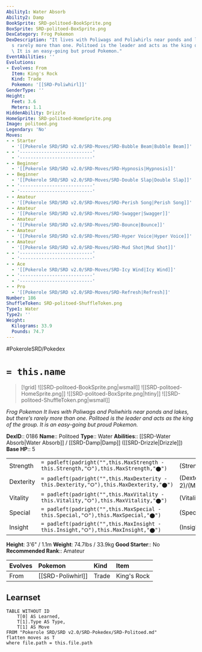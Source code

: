 ```yaml
---
Ability1: Water Absorb
Ability2: Damp
BookSprite: SRD-politoed-BookSprite.png
BoxSprite: SRD-politoed-BoxSprite.png
DexCategory: Frog Pokemon
DexDescription: "It lives with Poliwags and Poliwhirls near ponds and lakes, but there\u2019\
  s rarely more than one. Politoed is the leader and acts as the king of the group.\
  \ It is an easy-going but proud Pokemon."
EventAbilities: ''
Evolutions:
- Evolves: From
  Item: King's Rock
  Kind: Trade
  Pokemon: '[[SRD-Poliwhirl]]'
GenderType: ''
Height:
  Feet: 3.6
  Meters: 1.1
HiddenAbility: Drizzle
HomeSprite: SRD-politoed-HomeSprite.png
Image: politoed.png
Legendary: 'No'
Moves:
- - Starter
  - '[[Pokerole SRD/SRD v2.0/SRD-Moves/SRD-Bubble Beam|Bubble Beam]]'
- - '---------------------------'
  - '---------------------------'
- - Beginner
  - '[[Pokerole SRD/SRD v2.0/SRD-Moves/SRD-Hypnosis|Hypnosis]]'
- - Beginner
  - '[[Pokerole SRD/SRD v2.0/SRD-Moves/SRD-Double Slap|Double Slap]]'
- - '---------------------------'
  - '---------------------------'
- - Amateur
  - '[[Pokerole SRD/SRD v2.0/SRD-Moves/SRD-Perish Song|Perish Song]]'
- - Amateur
  - '[[Pokerole SRD/SRD v2.0/SRD-Moves/SRD-Swagger|Swagger]]'
- - Amateur
  - '[[Pokerole SRD/SRD v2.0/SRD-Moves/SRD-Bounce|Bounce]]'
- - Amateur
  - '[[Pokerole SRD/SRD v2.0/SRD-Moves/SRD-Hyper Voice|Hyper Voice]]'
- - Amateur
  - '[[Pokerole SRD/SRD v2.0/SRD-Moves/SRD-Mud Shot|Mud Shot]]'
- - '---------------------------'
  - '---------------------------'
- - Ace
  - '[[Pokerole SRD/SRD v2.0/SRD-Moves/SRD-Icy Wind|Icy Wind]]'
- - '---------------------------'
  - '---------------------------'
- - Pro
  - '[[Pokerole SRD/SRD v2.0/SRD-Moves/SRD-Refresh|Refresh]]'
Number: 186
ShuffleToken: SRD-politoed-ShuffleToken.png
Type1: Water
Type2: ''
Weight:
  Kilograms: 33.9
  Pounds: 74.7
---
```


#PokeroleSRD/Pokedex

# `= this.name`

> [!grid]
> ![[SRD-politoed-BookSprite.png|wsmall]]
> ![[SRD-politoed-HomeSprite.png]]
> ![[SRD-politoed-BoxSprite.png|htiny]]
> ![[SRD-politoed-ShuffleToken.png|wsmall]]


*Frog Pokemon*
*It lives with Poliwags and Poliwhirls near ponds and lakes, but there’s rarely more than one. Politoed is the leader and acts as the king of the group. It is an easy-going but proud Pokemon.*

**DexID**:: 0186
**Name**:: Politoed
**Type**:: Water
**Abilities**:: [[SRD-Water Absorb|Water Absorb]] / [[SRD-Damp|Damp]] ([[SRD-Drizzle|Drizzle]])
**Base HP**:: 5

|           |                                                                                        |                                          |
| --------- | -------------------------------------------------------------------------------------- | ---------------------------------------- |
| Strength  | `= padleft(padright("",this.MaxStrength - this.Strength,"⭘"),this.MaxStrength,"⬤")`    | (Strength::2)/(MaxStrength::5)   |
| Dexterity | `= padleft(padright("",this.MaxDexterity - this.Dexterity,"⭘"),this.MaxDexterity,"⬤")` | (Dexterity:: 2)/(MaxDexterity::4) |
| Vitality  | `= padleft(padright("",this.MaxVitality - this.Vitality,"⭘"),this.MaxVitality,"⬤")`    | (Vitality::2)/(MaxVitality::5)   |
| Special   | `= padleft(padright("",this.MaxSpecial - this.Special,"⭘"),this.MaxSpecial,"⬤")`       | (Special::2)/(MaxSpecial::5)     |
| Insight   | `= padleft(padright("",this.MaxInsight - this.Insight,"⭘"),this.MaxInsight,"⬤")`       | (Insight::3)/(MaxInsight::6)     |

**Height**: 3'6" / 1.1m
**Weight**: 74.7lbs / 33.9kg
**Good Starter**:: No
**Recommended Rank**:: Amateur

| Evolves   | Pokemon           | Kind   | Item        |
|:----------|:------------------|:-------|:------------|
| From      | [[SRD-Poliwhirl]] | Trade  | King's Rock |

## Learnset

```dataview
TABLE WITHOUT ID
    T[0] AS Learned,
    T[1].Type AS Type,
    T[1] AS Move
FROM "Pokerole SRD/SRD v2.0/SRD-Pokedex/SRD-Politoed.md"
flatten moves as T
where file.path = this.file.path
```
